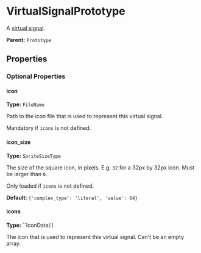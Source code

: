 # VirtualSignalPrototype

A [virtual signal](https://wiki.factorio.com/Circuit_network#Virtual_signals).

**Parent:** `Prototype`

## Properties

### Optional Properties

#### icon

**Type:** `FileName`

Path to the icon file that is used to represent this virtual signal.

Mandatory if `icons` is not defined.

#### icon_size

**Type:** `SpriteSizeType`

The size of the square icon, in pixels. E.g. `32` for a 32px by 32px icon. Must be larger than `0`.

Only loaded if `icons` is not defined.

**Default:** `{'complex_type': 'literal', 'value': 64}`

#### icons

**Type:** ``IconData`[]`

The icon that is used to represent this virtual signal. Can't be an empty array.

